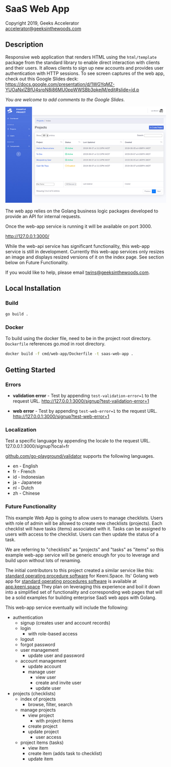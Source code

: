 # SaaS Web App 

Copyright 2019, Geeks Accelerator  
accelerator@geeksinthewoods.com


## Description

Responsive web application that renders HTML using the `html/template` package from the standard library to enable 
direct interaction with clients and their users. It allows clients to sign up new accounts and provides user 
authentication with HTTP sessions. To see screen captures of the web app, check out this Google Slides deck:
https://docs.google.com/presentation/d/1WGYqMZ-YUOaNxlZBfU4srpN8i86MU0ppWWSBb3pkejM/edit#slide=id.p

*You are welcome to add comments to the Google Slides.*

[![Google Slides of Screen Captures for SaaS Starter Kit web app](resources/images/saas-webapp-screencapture-01.jpg)](https://docs.google.com/presentation/d/1WGYqMZ-YUOaNxlZBfU4srpN8i86MU0ppWWSBb3pkejM/edit#slide=id.p)


The web app relies on the Golang business logic packages developed to provide an API for internal requests. 

Once the web-app service is running it will be available on port 3000.

http://127.0.0.1:3000/

While the web-api service has 
significant functionality, this web-app service is still in development. Currently this web-app services only resizes 
an image and displays resized versions of it on the index page. See section below on Future Functionality. 

If you would like to help, please email twins@geeksinthewoods.com.


## Local Installation

### Build 
```bash
go build .
``` 

### Docker 

To build using the docker file, need to be in the project root directory. `Dockerfile` references go.mod in root directory.


```bash
docker build -f cmd/web-app/Dockerfile -t saas-web-app .
```


## Getting Started 

### Errors 

- **validation error** - Test by appending `test-validation-error=1` to the request URL.
http://127.0.0.1:3000/signup?test-validation-error=1

- **web error** - Test by appending `test-web-error=1` to the request URL.
http://127.0.0.1:3000/signup?test-web-error=1


### Localization 

Test a specific language by appending the locale to the request URL.
127.0.0.1:3000/signup?local=fr


[github.com/go-playground/validator](https://github.com/go-playground/validator) supports the following languages.
- en - English 
- fr - French
- id - Indonesian
- ja - Japanese
- nl - Dutch
- zh - Chinese

### Future Functionality

This example Web App is going to allow users to manage checklists. Users with role of admin will be allowed to 
create new checklists (projects). Each checklist will have tasks (items) associated with it. Tasks can be assigned to 
users with access to the checklist. Users can then update the status of a task. 

We are referring to "checklists" as "projects" and "tasks" as "items" so this example web-app service will be generic 
enough for you to leverage and build upon without lots of renaming.

The initial contributors to this project created a similar service like this: [standard operating procedure software](https://keeni.space/procedures/software)
for Keeni.Space. Its' Golang web app for [standard operating procedures software](https://keeni.space/procedures/software) is available at [app.keeni.space](https://app.keeni.space) They plan on leveraging this experience and boil it down into a simplified set of functionality 
and corresponding web pages that will be a solid examples for building enterprise SaaS web apps with Golang. 

This web-app service eventually will include the following:
- authentication
    - signup (creates user and account records)
    - login
        - with role-based access
    - logout
    - forgot password
    - user management
        - update user and password
    - account management
        - update account
        - manage user
            - view user
            - create and invite user
            - update user
- projects (checklists)
    - index of projects
        - browse, filter, search
    - manage projects
        - view project
            - with project items
        - create project
        - update project
            - user access
    - project items (tasks)
        - view item
        - create item (adds task to checklist)
        - update item
